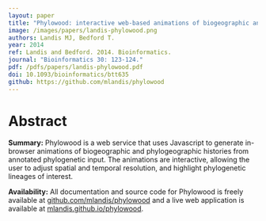 ```yaml
---
layout: paper
title: "Phylowood: interactive web-based animations of biogeographic and phylogeographic histories"
image: /images/papers/landis-phylowood.png
authors: Landis MJ, Bedford T.
year: 2014
ref: Landis and Bedford. 2014. Bioinformatics.
journal: "Bioinformatics 30: 123-124."
pdf: /pdfs/papers/landis-phylowood.pdf
doi: 10.1093/bioinformatics/btt635
github: https://github.com/mlandis/phylowood
---
```


# Abstract

**Summary:** Phylowood is a web service that uses Javascript to generate in-browser animations of biogeographic and phylogeographic histories from annotated phylogenetic input. The animations are interactive, allowing the user to adjust spatial and temporal resolution, and highlight phylogenetic lineages of interest.

**Availability:** All documentation and source code for Phylowood is freely available at [github.com/mlandis/phylowood](https://github.com/mlandis/phylowood) and a live web application is available at [mlandis.github.io/phylowood](http://mlandis.github.io/phylowood).

